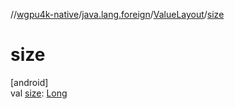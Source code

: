 //[wgpu4k-native](../../../index.md)/[java.lang.foreign](../index.md)/[ValueLayout](index.md)/[size](size.md)

# size

[android]\
val [size](size.md): [Long](https://kotlinlang.org/api/core/kotlin-stdlib/kotlin/-long/index.html)